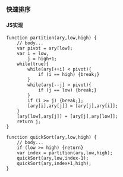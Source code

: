 ### **快速排序**
#### **JS实现**

	function partition(ary,low,high) {
		// body...
		var pivot = ary[low];
		var i = low,
			j = high+1;
		while(true){
			while(ary[++i] < pivot){
				if (i == high) {break;}
			}
			while(ary[--j] > pivot){
				if (j == low) {break;}
			}
			if (i >= j) {break;};
			[ary[i],ary[j]] = [ary[j],ary[i]];
		}
		[ary[low],ary[j]] = [ary[j],ary[low]];
		return j;
	}

	function quickSort(ary,low,high) {
		// body...
		if (low >= high) {return}
		var index = partition(ary,low,high);
		quickSort(ary,low,index-1);
		quickSort(ary,index+1,high);
	}